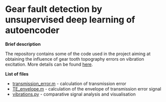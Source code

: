 # Gear fault detection by unsupervised deep learning of autoencoder

<b>Brief description</b>

The repository contains some of the code used in the project aiming at obtaining the influence of gear tooth topography errors on vibration excitation. More details can be found <a href="https://mbatsch.github.io/portfolio/vibrations.html" target="_blank" rel="noopener noreferrer">here</a>.

<b>List of files</b>

<ul>
  <li><a href="https://github.com/mbatsch/gear_vibrations/blob/main/transmission_error.m">transmission_error.m</a> - calculation of transmission error</li>
  <li><a href="https://github.com/mbatsch/gear_vibrations/blob/main/TE_envelope.m">TE_envelope.m</a> - calculation of the envelope of transmission error signal</li>
  <li><a href="https://github.com/mbatsch/gear_vibrations/blob/main/vibrations.py">vibrations.py</a> - comparative signal analysis and visualisation</li>
</ul>

